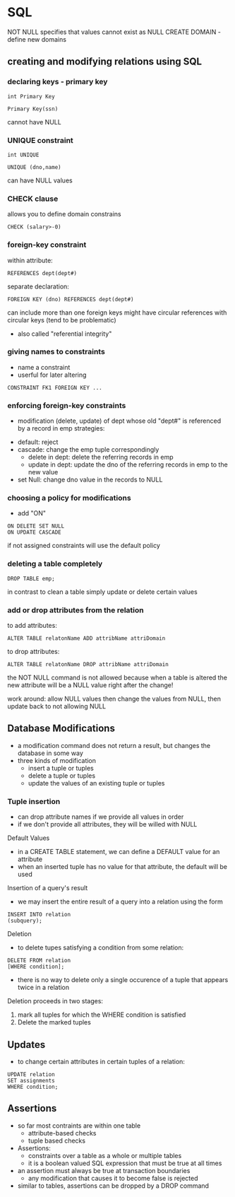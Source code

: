 # SQL


NOT NULL specifies that values cannot exist as NULL
CREATE DOMAIN - define new domains

## creating and modifying relations using SQL
### declaring keys - primary key
```
int Primary Key
```
```
Primary Key(ssn)
```
cannot have NULL

### UNIQUE constraint
```
int UNIQUE
```
```
UNIQUE (dno,name)
```
can have NULL values

### CHECK clause
allows you to define domain constrains
```
CHECK (salary>-0)
```

### foreign-key constraint
within attribute:
```
REFERENCES dept(dept#)
```
separate declaration:
```
FOREIGN KEY (dno) REFERENCES dept(dept#)
```
can include more than one foreign keys
might have circular references with circular keys (tend to be problematic)

* also called "referential integrity"

### giving names to constraints
* name a constraint
* userful for later altering
```
CONSTRAINT FK1 FOREIGN KEY ...
```

### enforcing foreign-key constraints
* modification (delete, update) of dept whose old "dept#" is referenced by a record in emp
strategies:
- default: reject
- cascade: change the emp tuple correspondingly
    * delete in dept: delete the referring records in emp
    * update in dept: update the dno of the referring records in emp to the new value
- set Null: change dno value in the records to NULL

### choosing a policy for modifications
* add "ON"
```
ON DELETE SET NULL
ON UPDATE CASCADE
```
if not assigned constraints will use the default policy

### deleting a table completely
```
DROP TABLE emp;
```
in contrast to clean a table simply update or delete certain values

### add or drop attributes from the relation
to add attributes:
```
ALTER TABLE relatonName ADD attribName attriDomain
```

to drop attributes:
```
ALTER TABLE relatonName DROP attribName attriDomain
```

the NOT NULL command is not allowed because when a table is altered the new attribute will be a NULL value right after the change!

work around: allow NULL values then change the values from NULL, then update back to not allowing NULL


## Database Modifications
* a modification command does not return a result, but changes the database in some way
* three kinds of modification
    - insert a tuple or tuples
    - delete a tuple or tuples
    - update the values of an existing tuple or tuples

### Tuple insertion
* can drop attribute names if we provide all values in order
* if we don't provide all attributes, they will be willed with NULL

Default Values
* in a CREATE TABLE statement, we can define a DEFAULT value for an attribute
* when an inserted tuple has no value for that attribute, the default will be used

Insertion of a query's result
* we may insert the entire result of a query into a relation using the form
```
INSERT INTO relation
(subquery);
```

Deletion
* to delete tupes satisfying a condition from some relation:
```
DELETE FROM relation
[WHERE condition];
```
* there is no way to delete only a single occurence of a tuple that appears twice in a relation

Deletion proceeds in two stages:
1. mark all tuples for which the WHERE condition is satisfied
2. Delete the marked tuples

## Updates
* to change certain attributes in certain tuples of a relation:
```
UPDATE relation
SET assignments
WHERE condition;
```

## Assertions
* so far most contraints are within one table
    - attribute-based checks
    - tuple based checks
* Assertions:
    - constraints over a table as a whole or multiple tables
    - it is a boolean valued SQL expression that must be true at all times
* an assertion must always be true at transaction boundaries
    - any modification that causes it to become false is rejected
* similar to tables, assertions can be dropped by a DROP command

